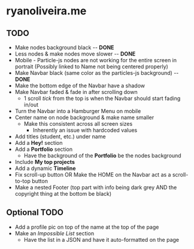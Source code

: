 # ryanoliveira.me

## TODO
* Make nodes background black -- **DONE**
* Less nodes & make nodes move slower -- **DONE**
* Mobile - Particle-js nodes are not working for the entire screen in portrait (Possibly linked to Name not being centered properly)
* Make Navbar black (same color as the particles-js background) -- **DONE**
* Make the bottom edge of the Navbar have a shadow
* Make Navbar faded & fade in after scrolling down
  * 1 scroll *tick* from the top is when the Navbar should start fading in/out
* Turn the Navbar into a Hamburger Menu on mobile
* Center name on node background & make name smaller
  * Make this consistent across all screen sizes
    * Inherently an issue with hardcoded values
* Add titles (student, etc.) under name
* Add a **Hey!** section
* Add a **Portfolio** section
  * Have the background of the **Portfolio** be the nodes background
* Include **My top projects**
* Add a dynamic **Timeline**
* Fix scroll-up button OR Make the HOME on the Navbar act as a scroll-to-top button
* Make a nested Footer (top part with info being dark grey AND the copyright thing at the bottom be black)

## Optional TODO
* Add a profile pic on top of the name at the top of the page
* Make an *Impossible List* section
  * Have the list in a JSON and have it auto-formatted on the page
